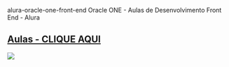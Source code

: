 alura-oracle-one-front-end
Oracle ONE - Aulas de Desenvolvimento Front End - Alura

## [Aulas - CLIQUE AQUI](https://#/)

![](https://#)
